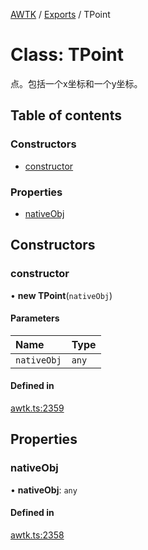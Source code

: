 [AWTK](../README.md) / [Exports](../modules.md) / TPoint

# Class: TPoint

点。包括一个x坐标和一个y坐标。

## Table of contents

### Constructors

- [constructor](TPoint.md#constructor)

### Properties

- [nativeObj](TPoint.md#nativeobj)

## Constructors

### constructor

• **new TPoint**(`nativeObj`)

#### Parameters

| Name | Type |
| :------ | :------ |
| `nativeObj` | `any` |

#### Defined in

[awtk.ts:2359](https://github.com/zlgopen/awtk-binding/blob/527f1f8/tools/code_gen/js/output/awtk.ts#L2359)

## Properties

### nativeObj

• **nativeObj**: `any`

#### Defined in

[awtk.ts:2358](https://github.com/zlgopen/awtk-binding/blob/527f1f8/tools/code_gen/js/output/awtk.ts#L2358)
